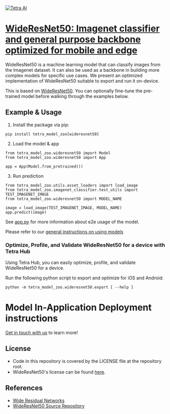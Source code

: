 [![Tetra AI](https://tetra.ai/img/logo.svg)](https://tetra.ai/)

# [WideResNet50: Imagenet classifier and general purpose backbone optimized for mobile and edge](https://pr-119.dl2059zyljmsx.amplifyapp.com/model-zoo/wideresnet50)

WideResNet50 is a machine learning model that can classify images from the Imagenet dataset.
It can also be used as a backbone in building more complex models for specific use cases.
We present an optimized implementation of WideResNet50 suitable to export and run it on-device.

This is based on [WideResNet50](https://github.com/pytorch/vision/blob/main/torchvision/models/resnet.py). You can optionally
fine-tune the pre-trained model before walking through the examples below.

## Example & Usage

1. Install the package via pip:
```
pip install tetra_model_zoo[wideresnet50]
```

2. Load the model & app
```
from tetra_model_zoo.wideresnet50 import Model
from tetra_model_zoo.wideresnet50 import App

app = App(Model.from_pretrained())
```

3. Run prediction
```
from tetra_model_zoo.utils.asset_loaders import load_image
from tetra_model_zoo.imagenet_classifier.test_utils import TEST_IMAGENET_IMAGE
from tetra_model_zoo.wideresnet50 import MODEL_NAME

image = load_image(TEST_IMAGENET_IMAGE, MODEL_NAME)
app.predict(image)
```

See [app.py](../imagenet_classifier/app.py#L49) for more information about e2e usage of the model.

Please refer to our [general instructions on using models](../../#tetra-model-zoo)

### Optimize, Profile, and Validate WideResNet50 for a device with Tetra Hub
Using Tetra Hub, you can easily optimize, profile, and validate WideResNet50 for a device.

Run the following python script to export and optimize for iOS and Android:
```
python -m tetra_model_zoo.wideresnet50.export [ --help ]
```

# Model In-Application Deployment instructions
<a href="mailto:support@tetra.ai?subject=Request Access for Tetra Hub&body=Interest in using WideResNet50 in model zoo for deploying on-device.">Get in touch with us</a> to learn more!

## License
- Code in this repository is covered by the LICENSE file at the repository root.
- WideResNet50's license can be found [here](https://github.com/pytorch/vision/blob/main/LICENSE).

## References
* [Wide Residual Networks](https://arxiv.org/abs/1605.07146)
* [WideResNet50 Source Repository](https://github.com/pytorch/vision/blob/main/torchvision/models/resnet.py)

